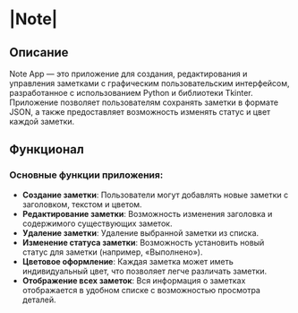 # |Note|

## Описание

Note App — это приложение для создания, редактирования и управления заметками с графическим пользовательским интерфейсом, разработанное с использованием Python и библиотеки Tkinter. Приложение позволяет пользователям сохранять заметки в формате JSON, а также предоставляет возможность изменять статус и цвет каждой заметки.

## Функционал

### Основные функции приложения:

- **Создание заметки**: Пользователи могут добавлять новые заметки с заголовком, текстом и цветом.
- **Редактирование заметки**: Возможность изменения заголовка и содержимого существующих заметок.
- **Удаление заметки**: Удаление выбранной заметки из списка.
- **Изменение статуса заметки**: Возможность установить новый статус для заметки (например, «Выполнено»).
- **Цветовое оформление**: Каждая заметка может иметь индивидуальный цвет, что позволяет легче различать заметки.
- **Отображение всех заметок**: Вся информация о заметках отображается в удобном списке с возможностью просмотра деталей.

